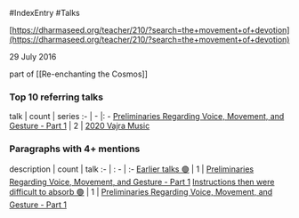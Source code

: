 #IndexEntry #Talks

[https://dharmaseed.org/teacher/210/?search=the+movement+of+devotion](https://dharmaseed.org/teacher/210/?search=the+movement+of+devotion) 

29 July 2016

part of [[Re-enchanting the Cosmos]]

### Top 10 referring talks
talk | count | series
:- | - |: -
<a data-href="Preliminaries Regarding Voice, Movement, and Gesture - Part 1" href="Preliminaries+Regarding+Voice%2C+Movement%2C+and+Gesture+-+Part+1" class="internal-link" target="_blank" rel="noopener">Preliminaries Regarding Voice, Movement, and Gesture - Part 1</a> | 2 | <a data-href="2020 Vajra Music" href="2020+Vajra+Music" class="internal-link" target="_blank" rel="noopener">2020 Vajra Music</a>

### Paragraphs with 4+ mentions
description | count | talk
:- | : - | :-
<a aria-label-position="top" aria-label="Preliminaries Regarding Voice, Movement, and Gesture - Part 1" data-href="Preliminaries Regarding Voice, Movement, and Gesture - Part 1#Earlier talks 🟢\" href="Preliminaries+Regarding+Voice%2C+Movement%2C+and+Gesture+-+Part+1#Earlier+talks+%F0%9F%9F%A2%5C" class="internal-link" target="_blank" rel="noopener">Earlier talks 🟢</a> | 1 | <a data-href="Preliminaries Regarding Voice, Movement, and Gesture - Part 1" href="Preliminaries+Regarding+Voice%2C+Movement%2C+and+Gesture+-+Part+1" class="internal-link" target="_blank" rel="noopener">Preliminaries Regarding Voice, Movement, and Gesture - Part 1</a>
<a aria-label-position="top" aria-label="Preliminaries Regarding Voice, Movement, and Gesture - Part 1" data-href="Preliminaries Regarding Voice, Movement, and Gesture - Part 1#Instructions then were difficult to absorb 🟢\" href="Preliminaries+Regarding+Voice%2C+Movement%2C+and+Gesture+-+Part+1#Instructions+then+were+difficult+to+absorb+%F0%9F%9F%A2%5C" class="internal-link" target="_blank" rel="noopener">Instructions then were difficult to absorb 🟢</a> | 1 | <a data-href="Preliminaries Regarding Voice, Movement, and Gesture - Part 1" href="Preliminaries+Regarding+Voice%2C+Movement%2C+and+Gesture+-+Part+1" class="internal-link" target="_blank" rel="noopener">Preliminaries Regarding Voice, Movement, and Gesture - Part 1</a>

